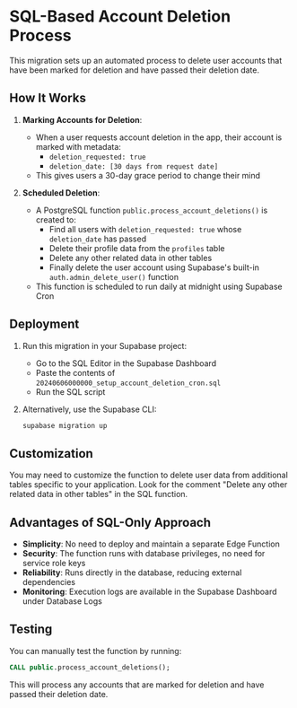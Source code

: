 # SQL-Based Account Deletion Process

This migration sets up an automated process to delete user accounts that have been marked for deletion and have passed their deletion date.

## How It Works

1. **Marking Accounts for Deletion**:
   - When a user requests account deletion in the app, their account is marked with metadata:
     - `deletion_requested: true`
     - `deletion_date: [30 days from request date]`
   - This gives users a 30-day grace period to change their mind

2. **Scheduled Deletion**:
   - A PostgreSQL function `public.process_account_deletions()` is created to:
     - Find all users with `deletion_requested: true` whose `deletion_date` has passed
     - Delete their profile data from the `profiles` table
     - Delete any other related data in other tables
     - Finally delete the user account using Supabase's built-in `auth.admin_delete_user()` function
   - This function is scheduled to run daily at midnight using Supabase Cron

## Deployment

1. Run this migration in your Supabase project:
   - Go to the SQL Editor in the Supabase Dashboard
   - Paste the contents of `20240606000000_setup_account_deletion_cron.sql`
   - Run the SQL script

2. Alternatively, use the Supabase CLI:
   ```bash
   supabase migration up
   ```

## Customization

You may need to customize the function to delete user data from additional tables specific to your application. Look for the comment "Delete any other related data in other tables" in the SQL function.

## Advantages of SQL-Only Approach

- **Simplicity**: No need to deploy and maintain a separate Edge Function
- **Security**: The function runs with database privileges, no need for service role keys
- **Reliability**: Runs directly in the database, reducing external dependencies
- **Monitoring**: Execution logs are available in the Supabase Dashboard under Database Logs

## Testing

You can manually test the function by running:

```sql
CALL public.process_account_deletions();
```

This will process any accounts that are marked for deletion and have passed their deletion date. 